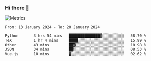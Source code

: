 ### Hi there 👋

![Metrics](https://github.com/radoapx/radoapx/blob/main/github-metrics.svg)

<!--START_SECTION:waka-->

```txt
From: 13 January 2024 - To: 20 January 2024

Python       3 hrs 54 mins   ██████████████▓░░░░░░░░░░   58.70 %
TeX          1 hr 4 mins     ████░░░░░░░░░░░░░░░░░░░░░   15.99 %
Other        43 mins         ██▓░░░░░░░░░░░░░░░░░░░░░░   10.98 %
JSON         34 mins         ██░░░░░░░░░░░░░░░░░░░░░░░   08.53 %
Vue.js       10 mins         ▓░░░░░░░░░░░░░░░░░░░░░░░░   02.62 %
```

<!--END_SECTION:waka-->

<!--
**radoapx/radoapx** is a ✨ _special_ ✨ repository because its `README.md` (this file) appears on your GitHub profile.

Here are some ideas to get you started:

- 🔭 I’m currently working on ...
- 🌱 I’m currently learning ...
- 👯 I’m looking to collaborate on ...
- 🤔 I’m looking for help with ...
- 💬 Ask me about ...
- 📫 How to reach me: ...
- 😄 Pronouns: ...
- ⚡ Fun fact: ...
-->
